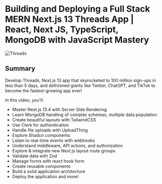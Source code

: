 # Building and Deploying a Full Stack MERN Next.js 13 Threads App | React, Next JS, TypeScript, MongoDB with JavaScript Mastery
![Threads](https://i.ibb.co/2dSC0TQ/Thumbnail-1.png)



## Summary
Develop Threads, Next.js 13 app that skyrocketed to 100 million sign-ups in less than 5 days, and dethroned giants like Twitter, ChatGPT, and TikTok to become the fastest-growing app ever!

In this video, you'll:
- Master Next.js 13.4 with Server Side Rendering
- Learn MongoDB handling of complex schemas, multiple data population
- Create beautiful layouts with TailwindCSS
- Use Clerk for authentication
- Handle file uploads with UploadThing
- Explore Shadcn components
- Listen to real-time events with webhooks
- Understand middleware, API actions, and authorization
- Explore & integrate new Next.js layout route groups
- Validate data with Zod
- Manage forms with react hook form
- Create reusable components
- Build a solid application architecture
- Deploy the application and more!


